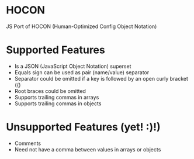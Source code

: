# HOCON
JS Port of HOCON (Human-Optimized Config Object Notation)

# Supported Features

* Is a JSON (JavaScript Object Notation) superset
* Equals sign can be used as pair (name/value) separator
* Separator could be omitted if a key is followed by an open curly bracket ({)
* Root braces could be omitted
* Supports trailing commas in arrays
* Supports trailing commas in objects

# Unsupported Features (yet! :)!)

* Comments
* Need not have a comma between values in arrays or objects
